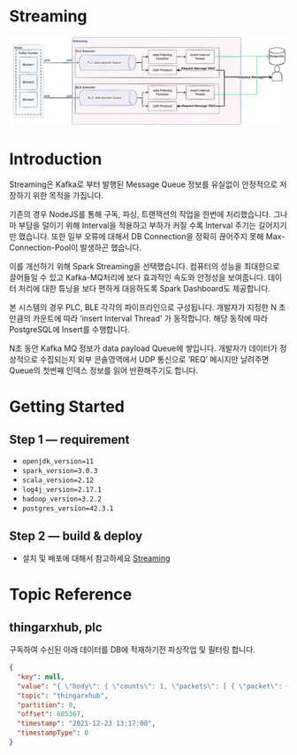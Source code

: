 # Streaming

![Untitled](Streaming%206387d37183fd4761b615e3fa8a45ada2/Untitled.png)

# Introduction

Streaming은 Kafka로 부터 발행된 Message Queue 정보를 유실없이 안정적으로 저장하기 위한 목적을 가집니다. 

기존의 경우 NodeJS를 통해 구독, 파싱, 트랜잭션의 작업을 한번에 처리했습니다.  그나마 부담을 덜이기 위해 Interval을 적용하고 부하가 커질 수록 Interval 주기는 길어지기만 했습니다. 또한 일부 오류에 대해서 DB Connection을 정확히 끊어주지 못해 Max-Connection-Pool이 발생하곤 했습니다.

이를 개선하기 위해 Spark Streaming을 선택했습니다. 컴퓨터의 성능을 최대한으로 끌어들일 수 있고 Kafka-MQ처리에 보다 효과적인 속도와 안정성을 보여줍니다. 데이터 처리에 대한 튜닝을 보다 편하게 대응하도록 Spark Dashboard도 제공합니다.

본 시스템의 경우 PLC, BLE 각각의 파이프라인으로 구성됩니다. 개발자가 지정한 N 초 만큼의 카운트에 따라 ‘insert Interval Thread’ 가 동작합니다.  해당 동작에 따라 PostgreSQL에 Insert를 수행합니다.

N초 동안 Kafka MQ 정보가 data payload Queue에 쌓입니다. 개발자가 데이터가 정상적으로 수집되는지 외부 콘솔영역에서 UDP 통신으로 ‘REQ’ 메시지만 날려주면 Queue의 첫번째 인덱스 정보를 읽어 반환해주기도 합니다.

# Getting Started

## Step 1 — requirement

- `openjdk_version=11`
- `spark_version=3.0.3`
- `scala_version=2.12`
- `log4j_version=2.17.1`
- `hadoop_version=3.2.2`
- `postgres_version=42.3.1`

## Step 2 — build & deploy

- 설치 및 배포에 대해서 참고하세요 [Streaming](https://www.notion.so/Streaming-3b594c39e543490e8b93a902c8823d82)

# Topic Reference

## thingarxhub, plc

구독하여 수신된 아래 데이터를 DB에 적재하기전 파싱작업 및 필터링 합니다.

```json
{
  "key": null,
  "value": "{ \"body\": { \"counts\": 1, \"packets\": [ { \"packet\": { \"data\": { \"rssi\": -59, \"payload\": [ 162, 0.04, 0.03, 0.08, 0.0, 0.0, 0.0, 78 ], \"msgId\": 32769, \"time\": \"2021-12-08T10:31:01.686381Z\", \"mac\": \"F0:B5:D1:9F:24:D8\" }, \"received.time\": \"2021-12-08T14:17:08.305097800\", \"tag\": \"coupang/vib\" } } ] }, \"status\": { \"code\": \"0000\", \"message\": \"OK\" } }",
  "topic": "thingarxhub",
  "partition": 0,
  "offset": 685367,
  "timestamp": "2021-12-23 13:17:00",
  "timestampType": 0
}
```
